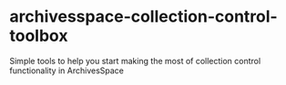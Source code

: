 # archivesspace-collection-control-toolbox
Simple tools to help you start making the most of collection control functionality in ArchivesSpace
